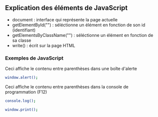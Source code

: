 ## Explication des éléments de JavaScript

- document : interface qui représente la page actuelle
- getElementById("") : séléctionne un élément en fonction de son id (identifiant)
- getElementsByClassName("") : séléctionne un élément en fonction de sa classe
- write() : écrit sur la page HTML


### Exemples de JavaScript

Ceci affiche le contenu entre parenthèses dans une boîte d'alerte
```bash
window.alert();
```

Ceci affiche le contenu entre parenthèses dans la console de programmation (F12)
```bash
console.log();
```

```bash
window.print();
```
